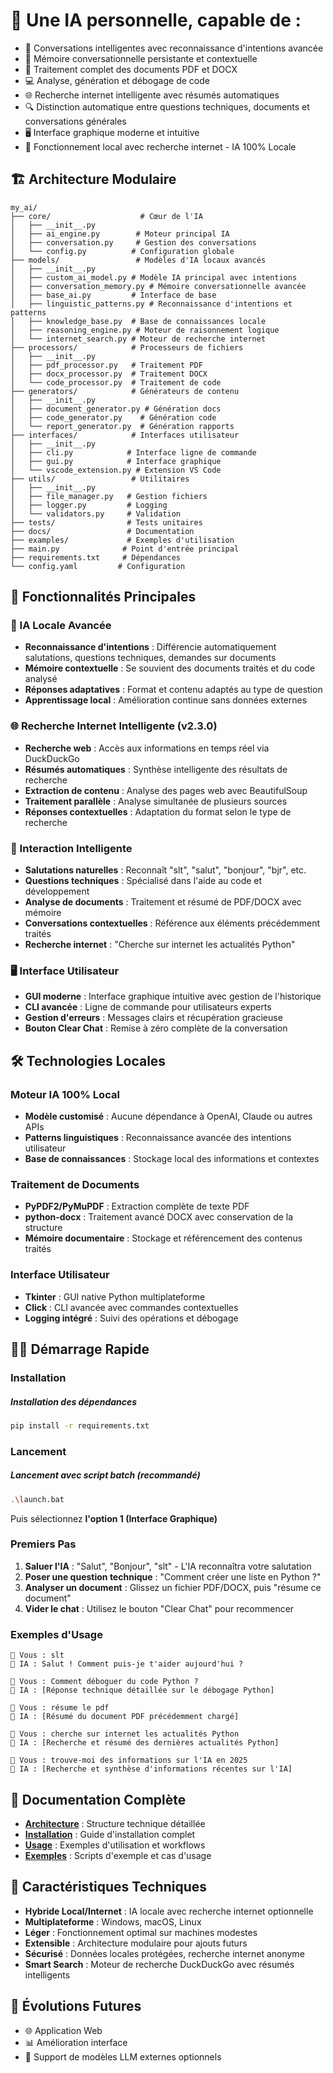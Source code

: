 # 🤖 Une IA personnelle, capable de :

- 💬 Conversations intelligentes avec reconnaissance d'intentions avancée
- 🧠 Mémoire conversationnelle persistante et contextuelle
- 📄 Traitement complet des documents PDF et DOCX
- 💻 Analyse, génération et débogage de code
- 🌐 Recherche internet intelligente avec résumés automatiques
- 🔍 Distinction automatique entre questions techniques, documents et conversations générales
- 🖥️ Interface graphique moderne et intuitive
- 🔧 Fonctionnement local avec recherche internet - IA 100% Locale

## 🏗️ Architecture Modulaire

```
my_ai/
├── core/                    # Cœur de l'IA
│   ├── __init__.py
│   ├── ai_engine.py        # Moteur principal IA
│   ├── conversation.py     # Gestion des conversations
│   └── config.py          # Configuration globale
├── models/                 # Modèles d'IA locaux avancés
│   ├── __init__.py
│   ├── custom_ai_model.py # Modèle IA principal avec intentions
│   ├── conversation_memory.py # Mémoire conversationnelle avancée
│   ├── base_ai.py         # Interface de base
│   ├── linguistic_patterns.py # Reconnaissance d'intentions et patterns
│   ├── knowledge_base.py  # Base de connaissances locale
│   ├── reasoning_engine.py # Moteur de raisonnement logique
│   └── internet_search.py # Moteur de recherche internet
├── processors/            # Processeurs de fichiers
│   ├── __init__.py
│   ├── pdf_processor.py   # Traitement PDF
│   ├── docx_processor.py  # Traitement DOCX
│   └── code_processor.py  # Traitement de code
├── generators/            # Générateurs de contenu
│   ├── __init__.py
│   ├── document_generator.py # Génération docs
│   ├── code_generator.py    # Génération code
│   └── report_generator.py  # Génération rapports
├── interfaces/            # Interfaces utilisateur
│   ├── __init__.py
│   ├── cli.py            # Interface ligne de commande
│   ├── gui.py            # Interface graphique
│   └── vscode_extension.py # Extension VS Code
├── utils/                 # Utilitaires
│   ├── __init__.py
│   ├── file_manager.py   # Gestion fichiers
│   ├── logger.py         # Logging
│   └── validators.py     # Validation
├── tests/                # Tests unitaires
├── docs/                 # Documentation
├── examples/             # Exemples d'utilisation
├── main.py              # Point d'entrée principal
├── requirements.txt     # Dépendances
└── config.yaml         # Configuration
```

## 🚀 Fonctionnalités Principales

### 🧠 IA Locale Avancée
- **Reconnaissance d'intentions** : Différencie automatiquement salutations, questions techniques, demandes sur documents
- **Mémoire contextuelle** : Se souvient des documents traités et du code analysé
- **Réponses adaptatives** : Format et contenu adaptés au type de question
- **Apprentissage local** : Amélioration continue sans données externes

### 🌐 Recherche Internet Intelligente (v2.3.0)
- **Recherche web** : Accès aux informations en temps réel via DuckDuckGo
- **Résumés automatiques** : Synthèse intelligente des résultats de recherche
- **Extraction de contenu** : Analyse des pages web avec BeautifulSoup
- **Traitement parallèle** : Analyse simultanée de plusieurs sources
- **Réponses contextuelles** : Adaptation du format selon le type de recherche

### 💬 Interaction Intelligente
- **Salutations naturelles** : Reconnaît "slt", "salut", "bonjour", "bjr", etc.
- **Questions techniques** : Spécialisé dans l'aide au code et développement
- **Analyse de documents** : Traitement et résumé de PDF/DOCX avec mémoire
- **Conversations contextuelles** : Référence aux éléments précédemment traités
- **Recherche internet** : "Cherche sur internet les actualités Python"

### 🖥️ Interface Utilisateur
- **GUI moderne** : Interface graphique intuitive avec gestion de l'historique
- **CLI avancée** : Ligne de commande pour utilisateurs experts
- **Gestion d'erreurs** : Messages clairs et récupération gracieuse
- **Bouton Clear Chat** : Remise à zéro complète de la conversation

## 🛠️ Technologies Locales

### Moteur IA 100% Local
- **Modèle customisé** : Aucune dépendance à OpenAI, Claude ou autres APIs
- **Patterns linguistiques** : Reconnaissance avancée des intentions utilisateur
- **Base de connaissances** : Stockage local des informations et contextes

### Traitement de Documents
- **PyPDF2/PyMuPDF** : Extraction complète de texte PDF
- **python-docx** : Traitement avancé DOCX avec conservation de la structure
- **Mémoire documentaire** : Stockage et référencement des contenus traités

### Interface Utilisateur
- **Tkinter** : GUI native Python multiplateforme
- **Click** : CLI avancée avec commandes contextuelles
- **Logging intégré** : Suivi des opérations et débogage

## 🏃‍♂️ Démarrage Rapide

### Installation
##### Installation des dépendances
```bash
pip install -r requirements.txt
```

### Lancement
##### Lancement avec script batch (recommandé)
```bash
.\launch.bat
```
Puis sélectionnez **l'option 1 (Interface Graphique)**

### Premiers Pas
1. **Saluer l'IA** : "Salut", "Bonjour", "slt" - L'IA reconnaîtra votre salutation
2. **Poser une question technique** : "Comment créer une liste en Python ?"
3. **Analyser un document** : Glissez un fichier PDF/DOCX, puis "résume ce document"
4. **Vider le chat** : Utilisez le bouton "Clear Chat" pour recommencer

### Exemples d'Usage
```
🤖 Vous : slt
🤖 IA : Salut ! Comment puis-je t'aider aujourd'hui ?

🤖 Vous : Comment déboguer du code Python ?
🤖 IA : [Réponse technique détaillée sur le débogage Python]

🤖 Vous : résume le pdf
🤖 IA : [Résumé du document PDF précédemment chargé]

🤖 Vous : cherche sur internet les actualités Python
🤖 IA : [Recherche et résumé des dernières actualités Python]

🤖 Vous : trouve-moi des informations sur l'IA en 2025
🤖 IA : [Recherche et synthèse d'informations récentes sur l'IA]
```

## 📖 Documentation Complète

- **[Architecture](docs/ARCHITECTURE.md)** : Structure technique détaillée
- **[Installation](docs/INSTALLATION.md)** : Guide d'installation complet
- **[Usage](docs/USAGE.md)** : Exemples d'utilisation et workflows
- **[Exemples](examples/)** : Scripts d'exemple et cas d'usage

## 🔧 Caractéristiques Techniques

- **Hybride Local/Internet** : IA locale avec recherche internet optionnelle
- **Multiplateforme** : Windows, macOS, Linux
- **Léger** : Fonctionnement optimal sur machines modestes
- **Extensible** : Architecture modulaire pour ajouts futurs
- **Sécurisé** : Données locales protégées, recherche internet anonyme
- **Smart Search** : Moteur de recherche DuckDuckGo avec résumés intelligents

## 🚀 Évolutions Futures

- 🌐 Application Web
- 📊 Amélioration interface
- 🤖 Support de modèles LLM externes optionnels

